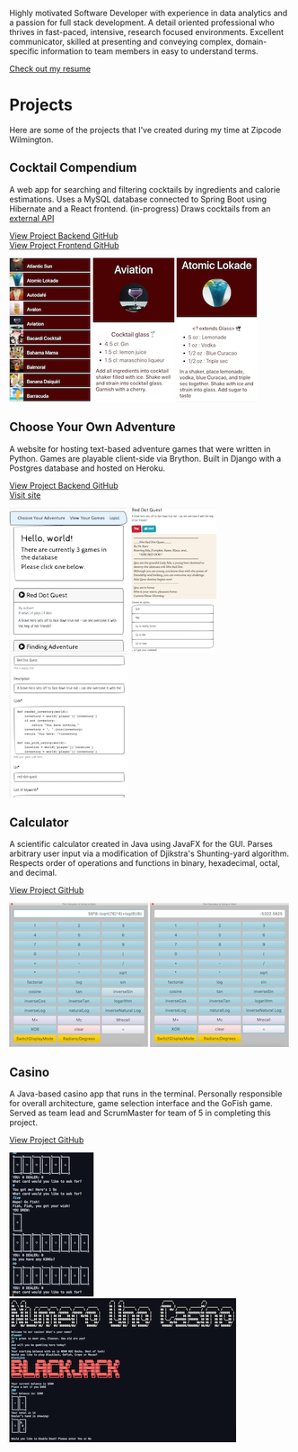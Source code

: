   
    
      
Highly motivated Software Developer with experience in data analytics and a passion for full stack development. A detail oriented professional who thrives in fast-paced, intensive, research focused environments. Excellent communicator, skilled at presenting and conveying complex, domain-specific information to team members in easy to understand terms. 

[Check out my resume](https://docs.google.com/document/d/16gB0iobGVH8CEFEHYtfQ_ZvxI0zrScuwmNG7i3dhlQE/edit?usp=sharing)

# Projects

Here are some of the projects that I've created during my time at Zipcode Wilmington.

## Cocktail Compendium
A web app for searching and filtering cocktails by ingredients and calorie estimations. Uses a MySQL database connected to Spring Boot using Hibernate and a React frontend. (in-progress) Draws cocktails from an [external API](https://www.thecocktaildb.com/api.php) 

[View Project Backend GitHub](https://github.com/ElBell/CocktailSpringBoot)  
[View Project Frontend GitHub](https://github.com/ElBell/CocktailReact)

[![Screenshot of DrinkList](Pictures/DrinkList.png)](https://raw.githubusercontent.com/ElBell/ElBell.github.io/master/Pictures/DrinkListLarge.png)
[![Screenshot of Aviation](Pictures/Aviation.png)](https://raw.githubusercontent.com/ElBell/ElBell.github.io/master/Pictures/AviationLarge.png)
[![Screenshot of Drink with Misc Glass](Pictures/MiscGlass.png)](https://raw.githubusercontent.com/ElBell/ElBell.github.io/master/Pictures/MiscGlassLarge.png)

## Choose Your Own Adventure
A website for hosting text-based adventure games that were written in Python. Games are playable client-side via Brython. Built in Django with a Postgres database and hosted on Heroku. 

[View Project Backend GitHub](https://github.com/ElBell/ChooseYourAdventure)  
[Visit site](https://choose-your-python-adventure.herokuapp.com/)

[![Screenshot of HomePage](Pictures/HomePage.png)](https://raw.githubusercontent.com/ElBell/ElBell.github.io/master/Pictures/HomePageLarge.png)
[![Screenshot of PlayGame](Pictures/PlayGame.png)](https://raw.githubusercontent.com/ElBell/ElBell.github.io/master/Pictures/PlayGameLarge.png)
[![Screenshot of EditGame](Pictures/EditGame.png)](https://raw.githubusercontent.com/ElBell/ElBell.github.io/master/Pictures/EditGameLarge.png)

## Calculator
A scientific calculator created in Java using JavaFX for the GUI. Parses arbitrary user input via a modification of Djikstra's Shunting-yard algorithm. Respects order of operations and functions in binary, hexadecimal, octal, and decimal.

[View Project GitHub](https://github.com/ElBell/Calculator)

[![Screenshot of Equation](Pictures/CalcEquation.png)](https://raw.githubusercontent.com/ElBell/ElBell.github.io/master/Pictures/CalcEquationLarge.png)
[![Screenshot of Answer](Pictures/CalcAnswer.png)](https://raw.githubusercontent.com/ElBell/ElBell.github.io/master/Pictures/CalcAnswerLarge.png)

## Casino
A Java-based casino app that runs in the terminal. Personally responsible for overall architecture, game selection interface and the GoFish game. Served as team lead and ScrumMaster for team of 5 in completing this project.

[View Project GitHub](https://github.com/ElBell/Maven.Casino)

[![Screenshot of GoFish](Pictures/GoFish.png)](https://raw.githubusercontent.com/ElBell/ElBell.github.io/master/Pictures/GoFishLarge.png)
[![Screenshot of Casino Opening](Pictures/CasinoOpening.png)](https://raw.githubusercontent.com/ElBell/ElBell.github.io/master/Pictures/CasinoOpeningLarge.png)

